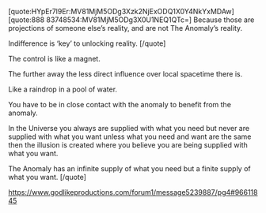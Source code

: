[quote:HYpEr7l9Er:MV81MjM5ODg3Xzk2NjExODQ1X0Y4NkYxMDAw]
[quote:888 83748534:MV81MjM5ODg3X0U1NEQ1QTc=]
Because those are projections of someone else’s reality, and are not The Anomaly’s reality.

Indifference is ‘key’ to unlocking reality.
[/quote]

The control is like a magnet.

The further away the less direct influence over local spacetime there is.

Like a raindrop in a pool of water.

You have to be in close contact with the anomaly to benefit from the anomaly.

In the Universe you always are supplied with what you need but never are supplied with what you want unless what you need and want are the same then the illusion is created where you believe you are being supplied with what you want.

The Anomaly has an infinite supply of what you need but a finite supply of what you want.
[/quote]

https://www.godlikeproductions.com/forum1/message5239887/pg4#96611845

